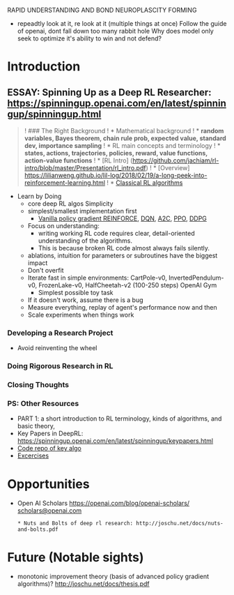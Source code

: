 RAPID UNDERSTANDING AND BOND NEUROPLASCITY FORMING
  * repeadtly look at it, re look at it (multiple things at once)
Follow the guide of openai, dont fall down too many rabbit hole
Why does model only seek to optimize it's ability to win and not defend?


# Introduction


## ESSAY: Spinning Up as a Deep RL Researcher: https://spinningup.openai.com/en/latest/spinningup/spinningup.html
>! ### The Right Background
>!  * Mathematical background 
>!    * __random variables, Bayes theorem, chain rule prob, expected value, standard dev, importance sampling__
>!  * RL main concepts and terminology
>!    * __states, actions, trajectories, policies, reward, value functions, action-value functions__
>!    * [RL Intro] (https://github.com/jachiam/rl-intro/blob/master/Presentation/rl_intro.pdf)
>!    * [Overview] https://lilianweng.github.io/lil-log/2018/02/19/a-long-peek-into-reinforcement-learning.html
>!    * [Classical RL algorithms](https://sites.ualberta.ca/~szepesva/papers/RLAlgsInMDPs.pdf)
* Learn by Doing
  * core deep RL algos Simplicity
  * simplest/smallest implementation first
    * [Vanilla policy gradient REINFORCE](https://arxiv.org/abs/1604.06778), [DQN](https://www.cs.toronto.edu/~vmnih/docs/dqn.pdf), [A2C](https://blog.openai.com/baselines-acktr-a2c/), [PPO](https://arxiv.org/abs/1707.06347), [DDPG](https://arxiv.org/abs/1509.02971)
  * Focus on understanding: 
    * writing working RL code requires clear, detail-oriented understanding of the algorithms.
    * This is because broken RL code almost always fails silently.
  * ablations, intuition for parameters or subroutines have the biggest impact
  * Don't overfit
  * Iterate fast in simple environments: CartPole-v0, InvertedPendulum-v0, FrozenLake-v0, HalfCheetah-v2 (100-250 steps) OpenAI Gym
    * Simplest possible toy task
  * If it doesn't work, assume there is a bug 
  * Measure everything, replay of agent's performance now and then
  * Scale experiments when things work
### Developing a Research Project
  * Avoid reinventing the wheel
### Doing Rigorous Research in RL
### Closing Thoughts
### PS: Other Resources

* PART 1: a short introduction to RL terminology, kinds of algorithms, and basic theory,
* Key Papers in DeepRL: https://spinningup.openai.com/en/latest/spinningup/keypapers.html
* [Code repo of key algo](https://github.com/openai/spinningup)
* [Excercises](https://spinningup.openai.com/en/latest/spinningup/exercises.html)


















# Opportunities
* Open AI Scholars https://openai.com/blog/openai-scholars/ scholars@openai.com


      * Nuts and Bolts of deep rl research: http://joschu.net/docs/nuts-and-bolts.pdf
# Future (Notable sights)
  * monotonic improvement theory (basis of advanced policy gradient algorithms)? http://joschu.net/docs/thesis.pdf
